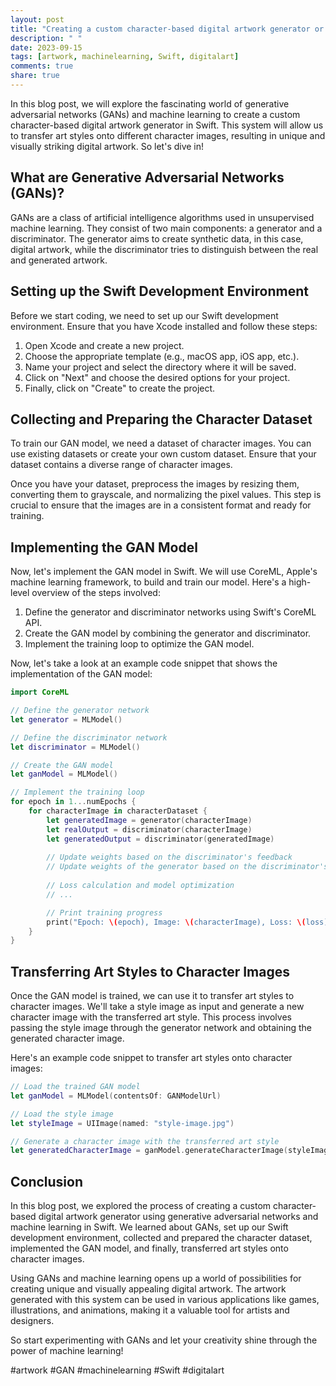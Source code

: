 ```yaml
---
layout: post
title: "Creating a custom character-based digital artwork generator or art-style transfer system using generative adversarial networks (GANs) and machine learning in Swift"
description: " "
date: 2023-09-15
tags: [artwork, machinelearning, Swift, digitalart]
comments: true
share: true
---
```


In this blog post, we will explore the fascinating world of generative adversarial networks (GANs) and machine learning to create a custom character-based digital artwork generator in Swift. This system will allow us to transfer art styles onto different character images, resulting in unique and visually striking digital artwork. So let's dive in!

## What are Generative Adversarial Networks (GANs)?

GANs are a class of artificial intelligence algorithms used in unsupervised machine learning. They consist of two main components: a generator and a discriminator. The generator aims to create synthetic data, in this case, digital artwork, while the discriminator tries to distinguish between the real and generated artwork.

## Setting up the Swift Development Environment

Before we start coding, we need to set up our Swift development environment. Ensure that you have Xcode installed and follow these steps:

1. Open Xcode and create a new project.
2. Choose the appropriate template (e.g., macOS app, iOS app, etc.).
3. Name your project and select the directory where it will be saved.
4. Click on "Next" and choose the desired options for your project.
5. Finally, click on "Create" to create the project.

## Collecting and Preparing the Character Dataset

To train our GAN model, we need a dataset of character images. You can use existing datasets or create your own custom dataset. Ensure that your dataset contains a diverse range of character images.

Once you have your dataset, preprocess the images by resizing them, converting them to grayscale, and normalizing the pixel values. This step is crucial to ensure that the images are in a consistent format and ready for training.

## Implementing the GAN Model

Now, let's implement the GAN model in Swift. We will use CoreML, Apple's machine learning framework, to build and train our model. Here's a high-level overview of the steps involved:

1. Define the generator and discriminator networks using Swift's CoreML API.
2. Create the GAN model by combining the generator and discriminator.
3. Implement the training loop to optimize the GAN model.

Now, let's take a look at an example code snippet that shows the implementation of the GAN model:

```swift
import CoreML

// Define the generator network
let generator = MLModel()

// Define the discriminator network
let discriminator = MLModel()

// Create the GAN model
let ganModel = MLModel()

// Implement the training loop
for epoch in 1...numEpochs {
    for characterImage in characterDataset {
        let generatedImage = generator(characterImage)
        let realOutput = discriminator(characterImage)
        let generatedOutput = discriminator(generatedImage)
        
        // Update weights based on the discriminator's feedback
        // Update weights of the generator based on the discriminator's feedback
        
        // Loss calculation and model optimization
        // ...

        // Print training progress
        print("Epoch: \(epoch), Image: \(characterImage), Loss: \(loss)")
    }
}
```

## Transferring Art Styles to Character Images

Once the GAN model is trained, we can use it to transfer art styles to character images. We'll take a style image as input and generate a new character image with the transferred art style. This process involves passing the style image through the generator network and obtaining the generated character image.

Here's an example code snippet to transfer art styles onto character images:

```swift
// Load the trained GAN model
let ganModel = MLModel(contentsOf: GANModelUrl)

// Load the style image
let styleImage = UIImage(named: "style-image.jpg")

// Generate a character image with the transferred art style
let generatedCharacterImage = ganModel.generateCharacterImage(styleImage)
```

## Conclusion

In this blog post, we explored the process of creating a custom character-based digital artwork generator using generative adversarial networks and machine learning in Swift. We learned about GANs, set up our Swift development environment, collected and prepared the character dataset, implemented the GAN model, and finally, transferred art styles onto character images.

Using GANs and machine learning opens up a world of possibilities for creating unique and visually appealing digital artwork. The artwork generated with this system can be used in various applications like games, illustrations, and animations, making it a valuable tool for artists and designers.

So start experimenting with GANs and let your creativity shine through the power of machine learning!

#artwork #GAN #machinelearning #Swift #digitalart